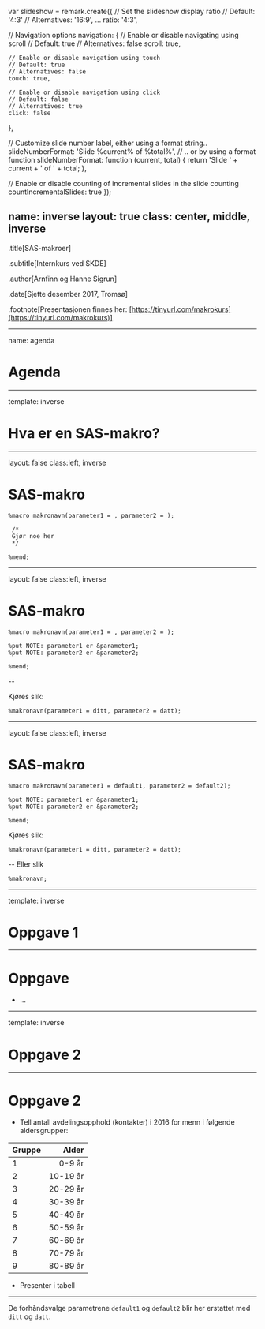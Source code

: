 var slideshow = remark.create({
  // Set the slideshow display ratio
  // Default: '4:3'
  // Alternatives: '16:9', ...
  ratio: '4:3',

  // Navigation options
  navigation: {
    // Enable or disable navigating using scroll
    // Default: true
    // Alternatives: false
    scroll: true,

    // Enable or disable navigation using touch
    // Default: true
    // Alternatives: false
    touch: true,

    // Enable or disable navigation using click
    // Default: false
    // Alternatives: true
    click: false
  },

  // Customize slide number label, either using a format string..
  slideNumberFormat: 'Slide %current% of %total%',
  // .. or by using a format function
  slideNumberFormat: function (current, total) {
    return 'Slide ' + current + ' of ' + total;
  },

  // Enable or disable counting of incremental slides in the slide counting
  countIncrementalSlides: true
}); 

name: inverse
layout: true
class: center, middle, inverse
---

.title[SAS-makroer]

.subtitle[Internkurs ved SKDE]

.author[Arnfinn og Hanne Sigrun]

.date[Sjette desember 2017, Tromsø]

.footnote[Presentasjonen finnes her: [https://tinyurl.com/makrokurs](https://tinyurl.com/makrokurs)]


---

name: agenda

# Agenda

---

template: inverse
# Hva er en SAS-makro?

---
layout: false
class:left, inverse

# SAS-makro

```sas
%macro makronavn(parameter1 = , parameter2 = );

 /*
 Gjør noe her
 */ 

%mend;
```

---
layout: false
class:left, inverse

# SAS-makro

```sas
%macro makronavn(parameter1 = , parameter2 = );
 
%put NOTE: parameter1 er &parameter1;
%put NOTE: parameter2 er &parameter2;
 
%mend;
```

--

Kjøres slik:

```sas
%makronavn(parameter1 = ditt, parameter2 = datt);
```

---
layout: false
class:left, inverse

# SAS-makro

```sas
%macro makronavn(parameter1 = default1, parameter2 = default2);
 
%put NOTE: parameter1 er &parameter1;
%put NOTE: parameter2 er &parameter2;
 
%mend;
```

Kjøres slik:

```sas
%makronavn(parameter1 = ditt, parameter2 = datt);
```

--
Eller slik
```sas
%makronavn;
```

---

template: inverse
# Oppgave 1

---

# Oppgave

- ...


---

template: inverse
# Oppgave 2

---

# Oppgave 2


- Tell antall avdelingsopphold (kontakter) i 2016 for menn i følgende aldersgrupper:

| Gruppe | Alder |
| --- | ---: | 
| 1 | 0-9 år   |
| 2 | 10-19 år |
| 3 | 20-29 år |
| 4 | 30-39 år |
| 5 | 40-49 år |
| 6 | 50-59 år |
| 7 | 60-69 år |
| 8 | 70-79 år |
| 9 | 80-89 år |

- Presenter i tabell

---




De forhåndsvalge parametrene `default1` og `default2` blir her erstattet med `ditt` og `datt`.


